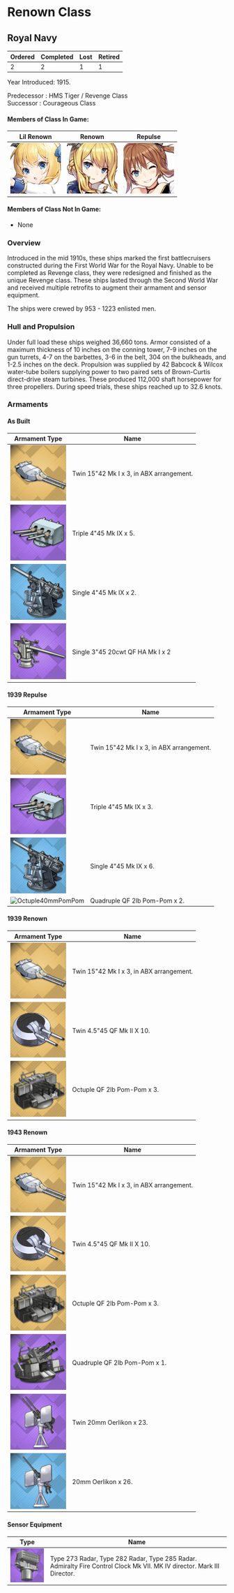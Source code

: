 # Renown Class
## Royal Navy

Ordered | Completed | Lost | Retired
 ------ | ------ | ------ | ------ 
2 | 2 | 1 | 1 <br/>
 
Year Introduced: 1915. <br/>
 
Predecessor : HMS Tiger / Revenge Class <br/>
Successor : Courageous Class <br/>

#### Members of Class In Game: <br/>
Lil Renown | Renown | Repulse
| ----- | ----- | ----- |
![Lil Renown](/Icons/Ship/RoyalNavy/Lil_Renown.png) | ![Renown](/Icons/Ship/RoyalNavy/Renown.png) | ![Repulse](/Icons/Ship/RoyalNavy/Repulse.png) <br/>

#### Members of Class Not In Game: <br/>

* None

### Overview

Introduced in the mid 1910s, these ships marked the first battlecruisers constructed during the First World War for the Royal Navy. Unable to be completed as Revenge class, they were redesigned and finished as the unique Revenge class. These ships lasted through the Second World War and received multiple retrofits to augment their armament and sensor equipment.

The ships were crewed by 953 - 1223 enlisted men. <br/>

### Hull and Propulsion

Under full load these ships weighed 36,660 tons. Armor consisted of a maximum thickness of 10 inches on the conning tower, 7-9 inches on the gun turrets, 4-7 on the barbettes, 3-6 in the belt, 304 on the bulkheads, and 1-2.5 inches on the deck. Propulsion was supplied by 42 Babcock & Wilcox water-tube boilers supplying power to two paired sets of Brown-Curtis direct-drive steam turbines. These produced 112,000 shaft horsepower for three propellers. During speed trials, these ships reached up to 32.6 knots. <br/>

### Armaments

#### As Built

Armament Type | Name |
 ------ | ------ |
![15in42MkII](/Icons/Equipment/Guns/BB/15in42MkII.png) | Twin 15"42 Mk I x 3, in ABX arrangement.
![4in45MkIX](/Icons/Equipment/Guns/DD/4in45MkIX.png) | Triple 4"45 Mk IX x 5.
![Single4inMkV](/Icons/Equipment/Guns/DD/Single4inMkV.png) | Single 4"45 Mk IX x 2.
![3in50Mk22](/Icons/Equipment/AA/3in50Mk22.png) | Single 3"45 20cwt QF HA Mk I x 2 <br/>

#### 1939 Repulse

Armament Type | Name |
 ------ | ------ |
![15in42MkII](/Icons/Equipment/Guns/BB/15in42MkII.png) | Twin 15"42 Mk I x 3, in ABX arrangement.
![4in45MkIX](/Icons/Equipment/Guns/DD/4in45MkIX.png) | Triple 4"45 Mk IX x 3.
![Single4inMkV](/Icons/Equipment/Guns/DD/Single4inMkV.png) | Single 4"45 Mk IX x 6.
![Octuple40mmPomPom](/Icons/Equipment/AA/Quadruple40mmPomPom.png) | Quadruple QF 2lb Pom-Pom x 2. <br/>

#### 1939 Renown 

Armament Type | Name |
 ------ | ------ |
![15in42MkII](/Icons/Equipment/Guns/BB/15in42MkII.png) | Twin 15"42 Mk I x 3, in ABX arrangement.
![4.5in45MkI](/Icons/Equipment/AA/4.5in45MkI.png) | Twin 4.5"45 QF Mk II X 10.
![Octuple40mmPomPom](/Icons/Equipment/AA/Octuple40mmPomPom.png) | Octuple QF 2lb Pom-Pom x 3.<br/>

#### 1943 Renown 

Armament Type | Name |
 ------ | ------ |
![15in42MkII](/Icons/Equipment/Guns/BB/15in42MkII.png) | Twin 15"42 Mk I x 3, in ABX arrangement.
![4.5in45MkI](/Icons/Equipment/AA/4.5in45MkI.png) | Twin 4.5"45 QF Mk II X 10.
![Octuple40mmPomPom](/Icons/Equipment/AA/Octuple40mmPomPom.png) | Octuple QF 2lb Pom-Pom x 3.
![Quad40PomPom](/Icons/Equipment/AA/Quad40mmPomPom.png) | Quadruple QF 2lb Pom-Pom x 1.
![20mmOerlikonT](/Icons/Equipment/AA/20mmOerlikonT.png) | Twin 20mm Oerlikon x 23.
![20mmOerlikon](/Icons/Equipment/AA/20mmOerlikon.png) | 20mm Oerlikon x 26.<br/>

#### Sensor Equipment

Type | Name |
 ------ | ------ |
![FireControlRadar](/Icons/Equipment/Auxiliary/FireControlRadar.png) | Type 273 Radar, Type 282 Radar, Type 285 Radar. Admiralty Fire Control Clock Mk VII. MK IV director. Mark III Director.
